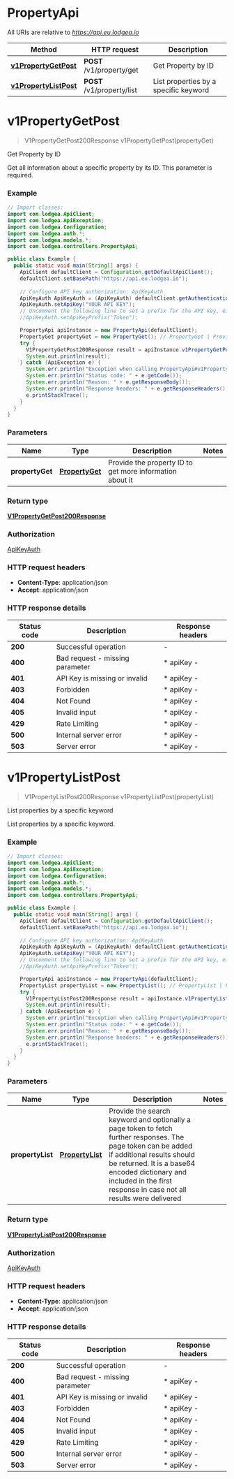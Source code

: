 # PropertyApi

All URIs are relative to *https://api.eu.lodgea.io*

| Method | HTTP request | Description |
|------------- | ------------- | -------------|
| [**v1PropertyGetPost**](PropertyApi.md#v1PropertyGetPost) | **POST** /v1/property/get | Get Property by ID |
| [**v1PropertyListPost**](PropertyApi.md#v1PropertyListPost) | **POST** /v1/property/list | List properties by a specific keyword |


<a name="v1PropertyGetPost"></a>
# **v1PropertyGetPost**
> V1PropertyGetPost200Response v1PropertyGetPost(propertyGet)

Get Property by ID

Get all information about a specific property by its ID. This parameter is required.

### Example
```java
// Import classes:
import com.lodgea.ApiClient;
import com.lodgea.ApiException;
import com.lodgea.Configuration;
import com.lodgea.auth.*;
import com.lodgea.models.*;
import com.lodgea.controllers.PropertyApi;

public class Example {
  public static void main(String[] args) {
    ApiClient defaultClient = Configuration.getDefaultApiClient();
    defaultClient.setBasePath("https://api.eu.lodgea.io");
    
    // Configure API key authorization: ApiKeyAuth
    ApiKeyAuth ApiKeyAuth = (ApiKeyAuth) defaultClient.getAuthentication("ApiKeyAuth");
    ApiKeyAuth.setApiKey("YOUR API KEY");
    // Uncomment the following line to set a prefix for the API key, e.g. "Token" (defaults to null)
    //ApiKeyAuth.setApiKeyPrefix("Token");

    PropertyApi apiInstance = new PropertyApi(defaultClient);
    PropertyGet propertyGet = new PropertyGet(); // PropertyGet | Provide the property ID to get more information about it
    try {
      V1PropertyGetPost200Response result = apiInstance.v1PropertyGetPost(propertyGet);
      System.out.println(result);
    } catch (ApiException e) {
      System.err.println("Exception when calling PropertyApi#v1PropertyGetPost");
      System.err.println("Status code: " + e.getCode());
      System.err.println("Reason: " + e.getResponseBody());
      System.err.println("Response headers: " + e.getResponseHeaders());
      e.printStackTrace();
    }
  }
}
```

### Parameters

| Name | Type | Description  | Notes |
|------------- | ------------- | ------------- | -------------|
| **propertyGet** | [**PropertyGet**](PropertyGet.md)| Provide the property ID to get more information about it | |

### Return type

[**V1PropertyGetPost200Response**](V1PropertyGetPost200Response.md)

### Authorization

[ApiKeyAuth](../README.md#ApiKeyAuth)

### HTTP request headers

 - **Content-Type**: application/json
 - **Accept**: application/json

### HTTP response details
| Status code | Description | Response headers |
|-------------|-------------|------------------|
| **200** | Successful operation |  -  |
| **400** | Bad request - missing parameter |  * apiKey -  <br>  |
| **401** | API Key is missing or invalid |  * apiKey -  <br>  |
| **403** | Forbidden |  * apiKey -  <br>  |
| **404** | Not Found |  * apiKey -  <br>  |
| **405** | Invalid input |  * apiKey -  <br>  |
| **429** | Rate Limiting |  * apiKey -  <br>  |
| **500** | Internal server error |  * apiKey -  <br>  |
| **503** | Server error |  * apiKey -  <br>  |

<a name="v1PropertyListPost"></a>
# **v1PropertyListPost**
> V1PropertyListPost200Response v1PropertyListPost(propertyList)

List properties by a specific keyword

List properties by a specific keyword.

### Example
```java
// Import classes:
import com.lodgea.ApiClient;
import com.lodgea.ApiException;
import com.lodgea.Configuration;
import com.lodgea.auth.*;
import com.lodgea.models.*;
import com.lodgea.controllers.PropertyApi;

public class Example {
  public static void main(String[] args) {
    ApiClient defaultClient = Configuration.getDefaultApiClient();
    defaultClient.setBasePath("https://api.eu.lodgea.io");
    
    // Configure API key authorization: ApiKeyAuth
    ApiKeyAuth ApiKeyAuth = (ApiKeyAuth) defaultClient.getAuthentication("ApiKeyAuth");
    ApiKeyAuth.setApiKey("YOUR API KEY");
    // Uncomment the following line to set a prefix for the API key, e.g. "Token" (defaults to null)
    //ApiKeyAuth.setApiKeyPrefix("Token");

    PropertyApi apiInstance = new PropertyApi(defaultClient);
    PropertyList propertyList = new PropertyList(); // PropertyList | Provide the search keyword and optionally a page token to fetch further responses. The page token can be added if additional results should be returned. It is a base64 encoded dictionary and included in the first response in case not all results were delivered
    try {
      V1PropertyListPost200Response result = apiInstance.v1PropertyListPost(propertyList);
      System.out.println(result);
    } catch (ApiException e) {
      System.err.println("Exception when calling PropertyApi#v1PropertyListPost");
      System.err.println("Status code: " + e.getCode());
      System.err.println("Reason: " + e.getResponseBody());
      System.err.println("Response headers: " + e.getResponseHeaders());
      e.printStackTrace();
    }
  }
}
```

### Parameters

| Name | Type | Description  | Notes |
|------------- | ------------- | ------------- | -------------|
| **propertyList** | [**PropertyList**](PropertyList.md)| Provide the search keyword and optionally a page token to fetch further responses. The page token can be added if additional results should be returned. It is a base64 encoded dictionary and included in the first response in case not all results were delivered | |

### Return type

[**V1PropertyListPost200Response**](V1PropertyListPost200Response.md)

### Authorization

[ApiKeyAuth](../README.md#ApiKeyAuth)

### HTTP request headers

 - **Content-Type**: application/json
 - **Accept**: application/json

### HTTP response details
| Status code | Description | Response headers |
|-------------|-------------|------------------|
| **200** | Successful operation |  -  |
| **400** | Bad request - missing parameter |  * apiKey -  <br>  |
| **401** | API Key is missing or invalid |  * apiKey -  <br>  |
| **403** | Forbidden |  * apiKey -  <br>  |
| **404** | Not Found |  * apiKey -  <br>  |
| **405** | Invalid input |  * apiKey -  <br>  |
| **429** | Rate Limiting |  * apiKey -  <br>  |
| **500** | Internal server error |  * apiKey -  <br>  |
| **503** | Server error |  * apiKey -  <br>  |

